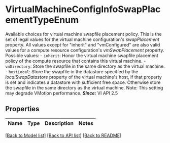 # VirtualMachineConfigInfoSwapPlacementTypeEnum

Available choices for virtual machine swapfile placement policy.  This is the set of legal values for the virtual machine configuration's *swapPlacement* property. All values except for \"inherit\" and \"vmConfigured\" are also valid values for a compute resource configuration's *vmSwapPlacement* property.  Possible values: - `inherit`: Honor the virtual machine swapfile placement policy of the compute   resource that contains this virtual machine. - `vmDirectory`: Store the swapfile in the same directory as the virtual machine. - `hostLocal`: Store the swapfile in the datastore specified by the   *localSwapDatastore*   property of the virtual machine's host, if that property is set and   indicates a datastore with sufficient free space.      Otherwise store the   swapfile in the same directory as the virtual machine.      Note: This setting may degrade VMotion performance.  ***Since:*** VI API 2.5 

## Properties
Name | Type | Description | Notes
------------ | ------------- | ------------- | -------------

[[Back to Model list]](../README.md#documentation-for-models) [[Back to API list]](../README.md#documentation-for-api-endpoints) [[Back to README]](../README.md)


